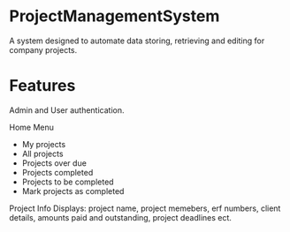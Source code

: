 # ProjectManagementSystem
A system designed to automate data storing, retrieving and editing for company projects.

# Features 

Admin and User authentication. 

Home Menu
- My projects
- All projects
- Projects over due 
- Projects completed 
- Projects to be completed 
- Mark projects as completed  

Project Info Displays: project name, project memebers, erf numbers, client details, amounts paid and outstanding, project deadlines ect. 


